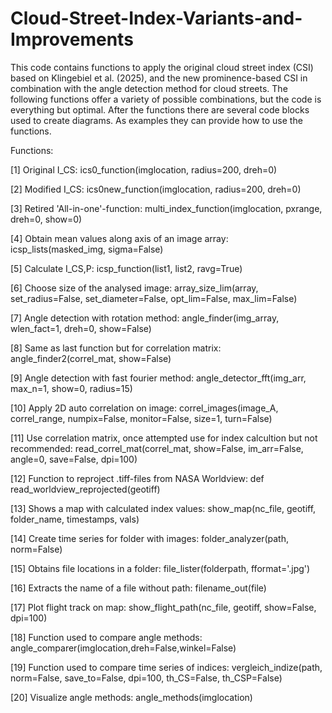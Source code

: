 # Cloud-Street-Index-Variants-and-Improvements
This code contains functions to apply the original cloud street index (CSI) based on Klingebiel et al. (2025), and the new prominence-based CSI in combination with the angle detection method for cloud streets.
The following functions offer a variety of possible combinations, but the code is everything but optimal.
After the functions there are several code blocks used to create diagrams. As examples they can provide how to use the functions.

Functions:

[1] Original I_CS: ics0_function(imglocation, radius=200, dreh=0)

[2] Modified I_CS: ics0new_function(imglocation, radius=200, dreh=0)

[3] Retired 'All-in-one'-function: multi_index_function(imglocation, pxrange, dreh=0, show=0)

[4] Obtain mean values along axis of an image array: icsp_lists(masked_img, sigma=False)

[5] Calculate I_CS,P: icsp_function(list1, list2, ravg=True)

[6] Choose size of the analysed image: array_size_lim(array, set_radius=False, set_diameter=False, opt_lim=False, max_lim=False)

[7] Angle detection with rotation method: angle_finder(img_array, wlen_fact=1, dreh=0, show=False)

[8] Same as last function but for correlation matrix: angle_finder2(correl_mat, show=False)

[9] Angle detection with fast fourier method: angle_detector_fft(img_arr, max_n=1, show=0, radius=15)

[10] Apply 2D auto correlation on image: correl_images(image_A, correl_range, numpix=False, monitor=False, size=1, turn=False)

[11] Use correlation matrix, once attempted use for index calcultion but not recommended: 
     read_correl_mat(correl_mat, show=False, im_arr=False, angle=0, save=False, dpi=100)
     
[12] Function to reproject .tiff-files from NASA Worldview: def read_worldview_reprojected(geotiff)

[13] Shows a map with calculated index values: show_map(nc_file, geotiff, folder_name, timestamps, vals)

[14] Create time series for folder with images: folder_analyzer(path, norm=False)

[15] Obtains file locations in a folder: file_lister(folderpath, fformat='.jpg')

[16] Extracts the name of a file without path: filename_out(file)

[17] Plot flight track on map: show_flight_path(nc_file, geotiff, show=False, dpi=100)

[18] Function used to compare angle methods: angle_comparer(imglocation,dreh=False,winkel=False)

[19] Function used to compare time series of indices: vergleich_indize(path, norm=False, save_to=False, dpi=100, th_CS=False, th_CSP=False)

[20] Visualize angle methods: angle_methods(imglocation)
